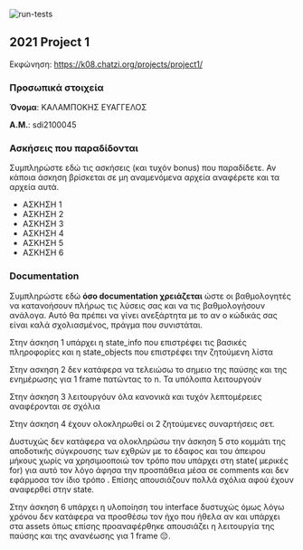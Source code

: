 ![run-tests](../../workflows/run-tests/badge.svg)

## 2021 Project 1

Εκφώνηση: https://k08.chatzi.org/projects/project1/


### Προσωπικά στοιχεία

__Όνομα__: ΚΑΛΑΜΠΟΚΗΣ ΕΥΑΓΓΕΛΟΣ

__Α.Μ.__: sdi2100045

### Ασκήσεις που παραδίδονται

Συμπληρώστε εδώ τις ασκήσεις (και τυχόν bonus) που παραδίδετε. Αν κάποια άσκηση
βρίσκεται σε μη αναμενόμενα αρχεία αναφέρετε και τα αρχεία αυτά.

- ΑΣΚΗΣΗ 1
- ΑΣΚΗΣΗ 2
- ΑΣΚΗΣΗ 3
- ΑΣΚΗΣΗ 4
- ΑΣΚΗΣΗ 5
- ΑΣΚΗΣΗ 6

### Documentation

Συμπληρώστε εδώ __όσο documentation χρειάζεται__ ώστε οι βαθμολογητές να
κατανοήσουν πλήρως τις λύσεις σας και να τις βαθμολογήσουν ανάλογα. Αυτό θα
πρέπει να γίνει ανεξάρτητα με το αν ο κώδικάς σας είναι καλά σχολιασμένος,
πράγμα που συνιστάται.

Στην άσκηση 1 υπάρχει η state_info που επιστρέφει τις βασικές πληροφορίες και η state_objects που επιστρέφει την ζητούμενη λίστα

Στην ασκηση 2 δεν κατάφερα να τελειώσω το σημειο της παύσης και της ενημέρωσης για 1 frame πατώντας το n. Τα υπόλοιπα λειτουργούν

Στην άσκηση 3 λειτουργόυν όλα κανονικά και τυχόν λεπτομέρειες αναφέρονται σε σχόλια

Στην άσκηση 4 έχουν ολοκληρωθεί οι 2 ζητούμενες συναρτήσεις σετ.

Δυστυχώς δεν κατάφερα να ολοκληρώσω την άσκηση 5 στο κομμάτι της αποδοτικής σύγκρουσης των εχθρών με το έδαφος και του άπειρου μήκους χωρίς να χρησιμοοποιώ τον τρόπο που υπάρχει στη state( μερικές for) για αυτό τον λόγο άφησα την προσπάθεια μέσα σε comments και δεν εφάρμοσα τον ίδιο τρόπο . Επίσης απουσιάζουν πολλά σχόλια αφού έχουν αναφερθεί στην state.

Στην άσκηση 6 υπάρχει η υλοποίηση του interface δυστυχώς όμως λόγω χρόνου δεν κατάφερα να προσθέσω τον ήχο που ήθελα αν και υπάρχει στα assets όπως επίσης προαναφέρθηκε απουσιάζει η λειτουργία της παύσης και της ανανέωσης για 1 frame 😔. 
